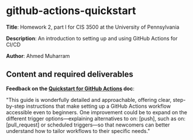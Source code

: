 # github-actions-quickstart
**Title**: Homework 2, part I for CIS 3500 at the University of Pennsylvania

**Description**: An introduction to setting up and using GitHub Actions for CI/CD

**Author**: Ahmed Muharram

## Content and required deliverables
**Feedback on the [Quickstart for GitHub Actions](https://docs.github.com/en/actions/writing-workflows/quickstart) doc**:

"This guide is wonderfully detailed and approachable, offering clear, step-by-step instructions that make setting up a GitHub Actions workflow accessible even to beginners. One improvement could be to expand on the different trigger options—explaining alternatives to on: [push], such as on: [pull_request] or scheduled triggers—so that newcomers can better understand how to tailor workflows to their specific needs."

